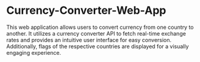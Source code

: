 # Currency-Converter-Web-App
This web application allows users to convert currency from one country to another. It utilizes a currency converter API to fetch real-time exchange rates and provides an intuitive user interface for easy conversion. Additionally, flags of the respective countries are displayed for a visually engaging experience.
